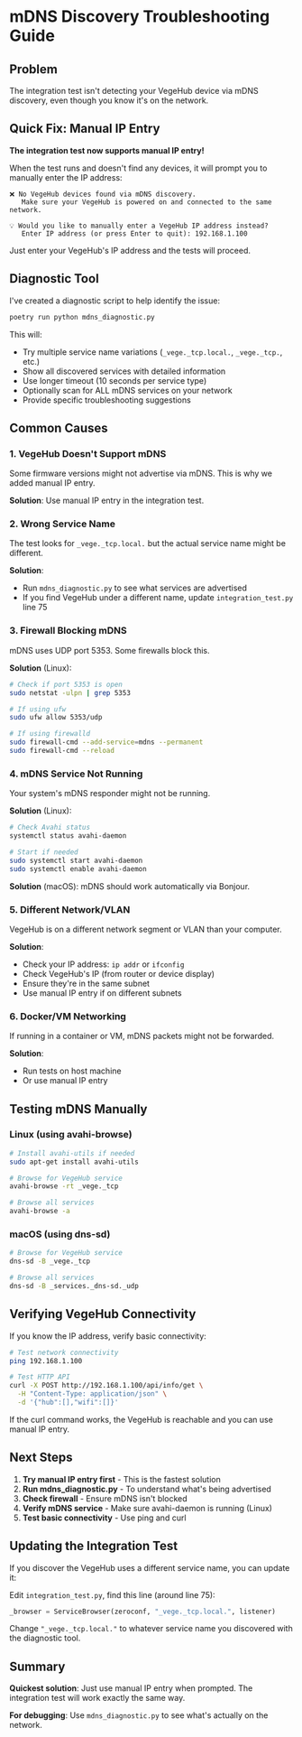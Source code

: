 # mDNS Discovery Troubleshooting Guide

## Problem

The integration test isn't detecting your VegeHub device via mDNS discovery, even though you know it's on the network.

## Quick Fix: Manual IP Entry

**The integration test now supports manual IP entry!**

When the test runs and doesn't find any devices, it will prompt you to manually enter the IP address:

```
❌ No VegeHub devices found via mDNS discovery.
   Make sure your VegeHub is powered on and connected to the same network.

💡 Would you like to manually enter a VegeHub IP address instead?
   Enter IP address (or press Enter to quit): 192.168.1.100
```

Just enter your VegeHub's IP address and the tests will proceed.

## Diagnostic Tool

I've created a diagnostic script to help identify the issue:

```bash
poetry run python mdns_diagnostic.py
```

This will:
- Try multiple service name variations (`_vege._tcp.local.`, `_vege._tcp.`, etc.)
- Show all discovered services with detailed information
- Use longer timeout (10 seconds per service type)
- Optionally scan for ALL mDNS services on your network
- Provide specific troubleshooting suggestions

## Common Causes

### 1. **VegeHub Doesn't Support mDNS**

Some firmware versions might not advertise via mDNS. This is why we added manual IP entry.

**Solution**: Use manual IP entry in the integration test.

### 2. **Wrong Service Name**

The test looks for `_vege._tcp.local.` but the actual service name might be different.

**Solution**: 
- Run `mdns_diagnostic.py` to see what services are advertised
- If you find VegeHub under a different name, update `integration_test.py` line 75

### 3. **Firewall Blocking mDNS**

mDNS uses UDP port 5353. Some firewalls block this.

**Solution** (Linux):
```bash
# Check if port 5353 is open
sudo netstat -ulpn | grep 5353

# If using ufw
sudo ufw allow 5353/udp

# If using firewalld
sudo firewall-cmd --add-service=mdns --permanent
sudo firewall-cmd --reload
```

### 4. **mDNS Service Not Running**

Your system's mDNS responder might not be running.

**Solution** (Linux):
```bash
# Check Avahi status
systemctl status avahi-daemon

# Start if needed
sudo systemctl start avahi-daemon
sudo systemctl enable avahi-daemon
```

**Solution** (macOS):
mDNS should work automatically via Bonjour.

### 5. **Different Network/VLAN**

VegeHub is on a different network segment or VLAN than your computer.

**Solution**:
- Check your IP address: `ip addr` or `ifconfig`
- Check VegeHub's IP (from router or device display)
- Ensure they're in the same subnet
- Use manual IP entry if on different subnets

### 6. **Docker/VM Networking**

If running in a container or VM, mDNS packets might not be forwarded.

**Solution**: 
- Run tests on host machine
- Or use manual IP entry

## Testing mDNS Manually

### Linux (using avahi-browse)

```bash
# Install avahi-utils if needed
sudo apt-get install avahi-utils

# Browse for VegeHub service
avahi-browse -rt _vege._tcp

# Browse all services
avahi-browse -a
```

### macOS (using dns-sd)

```bash
# Browse for VegeHub service
dns-sd -B _vege._tcp

# Browse all services
dns-sd -B _services._dns-sd._udp
```

## Verifying VegeHub Connectivity

If you know the IP address, verify basic connectivity:

```bash
# Test network connectivity
ping 192.168.1.100

# Test HTTP API
curl -X POST http://192.168.1.100/api/info/get \
  -H "Content-Type: application/json" \
  -d '{"hub":[],"wifi":[]}'
```

If the curl command works, the VegeHub is reachable and you can use manual IP entry.

## Next Steps

1. **Try manual IP entry first** - This is the fastest solution
2. **Run mdns_diagnostic.py** - To understand what's being advertised
3. **Check firewall** - Ensure mDNS isn't blocked
4. **Verify mDNS service** - Make sure avahi-daemon is running (Linux)
5. **Test basic connectivity** - Use ping and curl

## Updating the Integration Test

If you discover the VegeHub uses a different service name, you can update it:

Edit `integration_test.py`, find this line (around line 75):

```python
_browser = ServiceBrowser(zeroconf, "_vege._tcp.local.", listener)
```

Change `"_vege._tcp.local."` to whatever service name you discovered with the diagnostic tool.

## Summary

**Quickest solution**: Just use manual IP entry when prompted. The integration test will work exactly the same way.

**For debugging**: Use `mdns_diagnostic.py` to see what's actually on the network.
